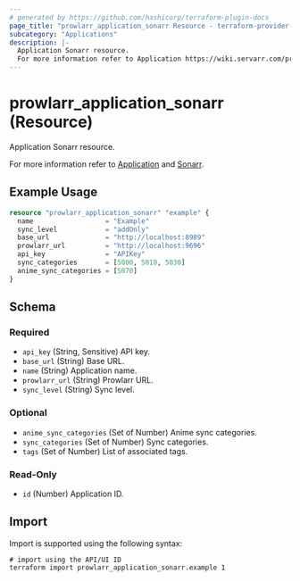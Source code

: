 ```yaml
---
# generated by https://github.com/hashicorp/terraform-plugin-docs
page_title: "prowlarr_application_sonarr Resource - terraform-provider-prowlarr"
subcategory: "Applications"
description: |-
  Application Sonarr resource.
  For more information refer to Application https://wiki.servarr.com/prowlarr/settings#applications and Sonarr https://wiki.servarr.com/prowlarr/supported#sonarr.
---
```


# prowlarr_application_sonarr (Resource)

<!-- subcategory:Applications -->Application Sonarr resource.
For more information refer to [Application](https://wiki.servarr.com/prowlarr/settings#applications) and [Sonarr](https://wiki.servarr.com/prowlarr/supported#sonarr).

## Example Usage

```terraform
resource "prowlarr_application_sonarr" "example" {
  name                  = "Example"
  sync_level            = "addOnly"
  base_url              = "http://localhost:8989"
  prowlarr_url          = "http://localhost:9696"
  api_key               = "APIKey"
  sync_categories       = [5000, 5010, 5030]
  anime_sync_categories = [5070]
}
```

<!-- schema generated by tfplugindocs -->
## Schema

### Required

- `api_key` (String, Sensitive) API key.
- `base_url` (String) Base URL.
- `name` (String) Application name.
- `prowlarr_url` (String) Prowlarr URL.
- `sync_level` (String) Sync level.

### Optional

- `anime_sync_categories` (Set of Number) Anime sync categories.
- `sync_categories` (Set of Number) Sync categories.
- `tags` (Set of Number) List of associated tags.

### Read-Only

- `id` (Number) Application ID.

## Import

Import is supported using the following syntax:

```shell
# import using the API/UI ID
terraform import prowlarr_application_sonarr.example 1
```
